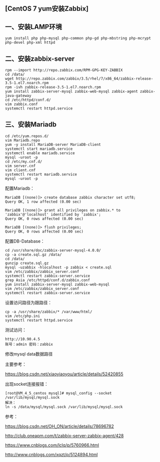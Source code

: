 ## [CentOS 7 yum安装Zabbix]

## 一、安装LAMP环境

```
yum install php php-mysql php-common php-gd php-mbstring php-mcrypt php-devel php-xml httpd
```

## 二、安装zabbix-server

```
rpm --import http://repo.zabbix.com/RPM-GPG-KEY-ZABBIX
cd /data/
wget http://repo.zabbix.com/zabbix/3.5/rhel/7/x86_64/zabbix-release-3.5-1.el7.noarch.rpm
rpm -ivh zabbix-release-3.5-1.el7.noarch.rpm 
yum install zabbix-server-mysql zabbix-web-mysql zabbix-agent zabbix-java-gateway
cd /etc/httpd/conf.d/
vim zabbix.conf 
systemctl restart httpd.service 
```

## 三、安装Mariadb

```
cd /etc/yum.repos.d/
vim Mariadb.repo
yum -y install MariaDB-server MariaDB-client
systemctl start mariadb.service
systemctl enable mariadb.service
mysql -uroot -p
cd /etc/my.cnf.d/
vim server.cnf
vim client.cnf
systemctl restart mariadb.service
mysql -uroot -p
```

配置Mariadb：

```
MariaDB [(none)]> create database zabbix character set utf8;
Query OK, 1 row affected (0.00 sec)

MariaDB [(none)]> grant all privileges on zabbix.* to 'zabbix'@'localhost' identified by 'zabbix';
Query OK, 0 rows affected (0.00 sec)

MariaDB [(none)]> flush privileges;
Query OK, 0 rows affected (0.00 sec)
```

配置DB-Database：

```
cd /usr/share/doc/zabbix-server-mysql-4.0.0/
cp -a create.sql.gz /data/
cd /data/
gunzip create.sql.gz
mysql -uzabbix -hlocalhost -p zabbix < create.sql
vim /etc/zabbix/zabbix_server.conf
systemctl restart zabbix-server.service
grep Asia /etc/httpd/conf.d/zabbix.conf
yum install zabbix-server-mysql zabbix-web-mysql
vim /etc/zabbix/zabbix_server.conf
systemctl restart zabbix-server.service
```

设置访问路径为跟路径：

```
cp -a /usr/share/zabbix/* /var/www/html/
vim /etc/php.ini
systemctl restart httpd.service
```

测试访问：

```
http://10.90.4.5
账号：admin 密码：zabbix
```

修改mysql data数据路径

主要参考：

https://blog.csdn.net/xiaoyiaoyou/article/details/52420855

出现socket连接报错：

```
[root@VM_4_5_centos mysql]# mysql_config --socket
/var/lib/mysql/mysql.sock
解决：
ln -s /data/mysql/mysql.sock /var/lib/mysql/mysql.sock
```



参考：

https://blog.csdn.net/OH_ON/article/details/78696782

http://club.oneapm.com/t/zabbix-server-zabbix-agent/428

https://www.cnblogs.com/lclq/p/5760966.html

http://www.cnblogs.com/xqzt/p/5124894.html